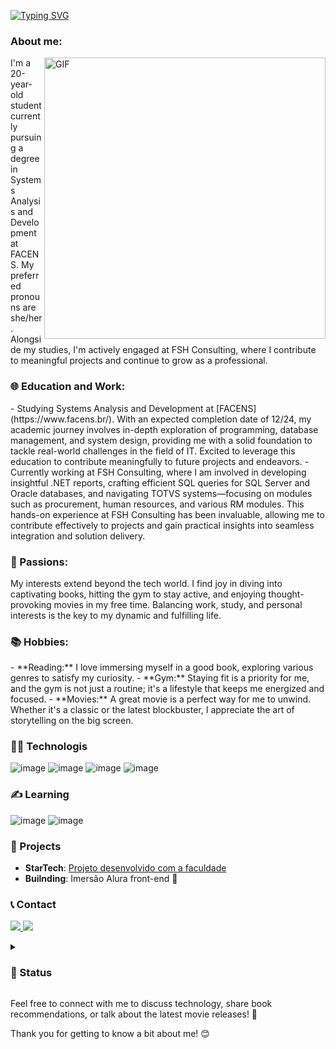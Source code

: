 [![Typing SVG](https://readme-typing-svg.demolab.com?font=Fira+Code&size=30&duration=2500&pause=500&color=9100F7&vCenter=true&multiline=true&repeat=false&random=false&width=1800&height=150&lines=I'm+Hillary+😊;A+passionate+UX+designer+dedicated+to+creating+delightful+and+user-centric+digital+experiences;I+believe+in+the+power+of+design+to+solve+complex+problems+and+enhance+user+satisfaction.+)](https://git.io/typing-svg)

 
<h3> About me: </h3>
<img align="right" alt="GIF" src="https://media0.giphy.com/media/Rs0JBoGpPxMAlnVc8y/giphy.gif?cid=ecf05e47vgq7am5lkcwb0cl1twxgv0zxg4bqyrurrz0dqvaz&ep=v1_gifs_related&rid=giphy.gif&ct=g?raw=true" width="450" height="450"/> 
I'm a 20-year-old student currently pursuing a degree in Systems Analysis and Development at FACENS. My preferred pronouns are she/her. Alongside my studies, I'm actively engaged at FSH Consulting, where I contribute to meaningful projects and continue to grow as a professional.

<h3>🌐 Education and Work:</h3>
- Studying Systems Analysis and Development at [FACENS](https://www.facens.br/). With an expected completion date of 12/24, my academic journey involves in-depth exploration of programming, database management, and system design, providing me with a solid foundation to tackle real-world challenges in the field of IT. Excited to leverage this education to contribute meaningfully to future projects and endeavors.
- Currently working at FSH Consulting, where I am involved in developing insightful .NET reports, crafting efficient SQL queries for SQL Server and Oracle databases, and navigating TOTVS systems—focusing on modules such as procurement, human resources, and various RM modules. This hands-on experience at FSH Consulting has been invaluable, allowing me to contribute effectively to projects and gain practical insights into seamless integration and solution delivery.

 <h3>🚀 Passions:</h3>
My interests extend beyond the tech world. I find joy in diving into captivating books, hitting the gym to stay active, and enjoying thought-provoking movies in my free time. Balancing work, study, and personal interests is the key to my dynamic and fulfilling life.

<h3>📚 Hobbies:</h3>
- **Reading:** I love immersing myself in a good book, exploring various genres to satisfy my curiosity.
- **Gym:** Staying fit is a priority for me, and the gym is not just a routine; it's a lifestyle that keeps me energized and focused.
- **Movies:** A great movie is a perfect way for me to unwind. Whether it's a classic or the latest blockbuster, I appreciate the art of storytelling on the big screen.

<h3>👩‍💻 Technologis</h3>
 
![image](https://github.com/HillaryFerreira/HillaryFerreira/assets/129438048/f5a34e94-e26b-4da9-8cd3-c475d2b6c790)
![image](https://github.com/HillaryFerreira/HillaryFerreira/assets/129438048/e5eb20c2-8f46-4d33-b3fe-362cc36c5842)
![image](https://github.com/HillaryFerreira/HillaryFerreira/assets/129438048/a3f4d7b4-f6e2-4cd9-b5fd-922dae5ad4f2)
![image](https://github.com/HillaryFerreira/HillaryFerreira/assets/129438048/543ae98b-16be-4444-8aea-7f33a98c98b0)


<h3>✍️ Learning</h3>

![image](https://github.com/HillaryFerreira/HillaryFerreira/assets/129438048/635f40d2-4aac-4b94-b1af-e8538499e0a8)
![image](https://github.com/HillaryFerreira/HillaryFerreira/assets/129438048/577b1b0b-d3dc-49da-8b2b-0ab8bb4f6330)


<h3>📁 Projects</h3>

- **StarTech**: [Projeto desenvolvido com a faculdade](https://github.com/Projeto-StarTech/StarTech.git)
- **Builnding**: Imersão Alura front-end 🚧

<h3>📞 Contact</h3>

<a href="https://www.linkedin.com/in/hillary-ferreira/" target="_blank"><img src="https://img.shields.io/badge/-LinkedIn-%230077B5?style=for-the-badge&logo=linkedin&logoColor=white" target="_blank">
<a href = "https://www.instagram.com/hillaryfp.c/"><img src="https://img.shields.io/badge/Instagram-E4405F?style=for-the-badge&logo=instagram&logoColor=white"></a>

<details>
  <summary><h3>💛 Status</h3></summary>
 <div>
<img align="left" alt="HillaryFerreira's GitHub Stats" src="https://github-readme-stats.vercel.app/api?username=HillaryFerreira&show_icons=true&theme=tokyonight" />
 <img align="center" alt="HillaryFerreira's GitHub Top Languages" src="https://github-readme-stats.vercel.app/api/top-langs/?username=HillaryFerreira&theme=tokyonight" />
 </div>
</details>

Feel free to connect with me to discuss technology, share book recommendations, or talk about the latest movie releases! 🌟

Thank you for getting to know a bit about me! 😊
